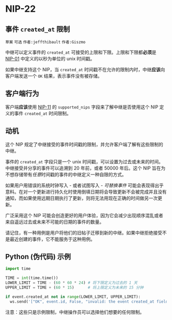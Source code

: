 NIP-22
======

事件 `created_at` 限制
----------------------

`草案` `可选` `作者:jeffthibault` `作者:Giszmo`

中继可以定义事件的 `created_at` 可接受的上限和下限。上限和下限都**必须**是 [NIP-01](01.md) 中定义的以秒为单位的 unix 时间戳。

如果中继支持这个 NIP，当 `created_at` 时间戳不在允许的限制内时，中继**应该**向客户端发送一个 `OK` 结果，表示事件没有被存储。

客户端行为
----------

客户端**应该**使用 [NIP-11](11.md) 的 `supported_nips` 字段来了解中继是否使用这个 NIP 定义的事件 `created_at` 时间限制。

动机
----

这个 NIP 规定了中继接受的事件时间戳的限制，并允许客户端了解有这些限制的中继。

事件的 `created_at` 字段只是一个 unix 时间戳，可以设置为过去或未来的时间。中继接受并分享的事件可以追溯到 20 年前，或者 50000 年后。这个 NIP 旨在为不想存储带有*任意*时间戳的事件的中继定义一种自限的方式。

如果用户用错误的系统时钟写入 - 或者试图写入 - _可替换事件_ 可能会表现得出乎意料。在对一个更新进行持久化时使用倒填日期将会导致更新不会被完成并且没有通知，而如果使用远期日期执行了更新，则将无法用现在正确的时间做另一次更新。

广泛采用这个 NIP 可能会创造更好的用户体验，因为它会减少出现顺序混乱或者来自遥远过去或未来不可能的日期的事件的数量。

请记住，有一种用例是用户将他们的旧帖子迁移到新的中继。如果中继拒绝接受不是最近创建的事件，它不能服务于这种用例。

Python (伪代码) 示例
--------------------

```python
import time

TIME = int(time.time())
LOWER_LIMIT = TIME - (60 * 60 * 24) # 将下限定义为过去的 1 天
UPPER_LIMIT = TIME + (60 * 15)      # 将上限定义为未来的 15 分钟

if event.created_at not in range(LOWER_LIMIT, UPPER_LIMIT):
  ws.send('["OK", event.id, False, "invalid: the event created_at field is out of the acceptable range (-24h, +15min) for this relay"]')
```

注意：这些只是示例限制，中继操作员可以选择他们想要的任何限制。
